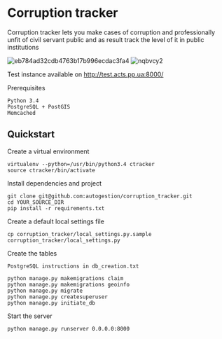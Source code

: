 # Corruption tracker

Corruption tracker lets you make cases of corruption and professionally unfit of civil servant public
and as result track the level of it in public institutions

![eb784ad32cdb4763b17b996ecdac3fa4](https://cloud.githubusercontent.com/assets/1098257/10419312/72f946e2-707c-11e5-9e2b-842c4eb9c700.png)
![nqbvcy2](https://cloud.githubusercontent.com/assets/1098257/10419325/dbbcf0c0-707c-11e5-8d3e-8a09d937556e.jpg)

Test instance available on http://test.acts.pp.ua:8000/

Prerequisites

    Python 3.4
    PostgreSQL + PostGIS
    Memcached

## Quickstart

Create a virtual environment

    virtualenv --python=/usr/bin/python3.4 ctracker
    source ctracker/bin/activate

Install dependencies and project

    git clone git@github.com:autogestion/corruption_tracker.git
    cd YOUR_SOURCE_DIR
    pip install -r requirements.txt

Create a default local settings file

    cp corruption_tracker/local_settings.py.sample  corruption_tracker/local_settings.py

Create the tables

    PostgreSQL instructions in db_creation.txt

    python manage.py makemigrations claim
    python manage.py makemigrations geoinfo
    python manage.py migrate
    python manage.py createsuperuser
    python manage.py initiate_db

Start the server

    python manage.py runserver 0.0.0.0:8000
